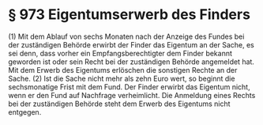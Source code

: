# § 973 Eigentumserwerb des Finders
(1) Mit dem Ablauf von sechs Monaten nach der Anzeige des Fundes bei der zuständigen Behörde erwirbt der Finder das Eigentum an der Sache, es sei denn, dass vorher ein Empfangsberechtigter dem Finder bekannt geworden ist oder sein Recht bei der zuständigen Behörde angemeldet hat. Mit dem Erwerb des Eigentums erlöschen die sonstigen Rechte an der Sache.
(2) Ist die Sache nicht mehr als zehn Euro wert, so beginnt die sechsmonatige Frist mit dem Fund. Der Finder erwirbt das Eigentum nicht, wenn er den Fund auf Nachfrage verheimlicht. Die Anmeldung eines Rechts bei der zuständigen Behörde steht dem Erwerb des Eigentums nicht entgegen.